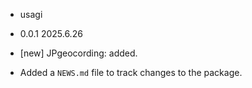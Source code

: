 * usagi 

* 0.0.1 
2025.6.26
 - [new] JPgeocording: added.


* Added a `NEWS.md` file to track changes to the package.

